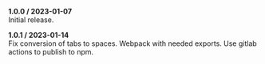 **1.0.0 / 2023-01-07**  
Initial release.

**1.0.1 / 2023-01-14**  
Fix conversion of tabs to spaces.
Webpack with needed exports.
Use gitlab actions to publish to npm.
